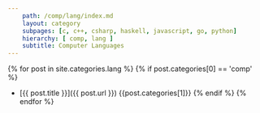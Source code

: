 ```yaml
---
    path: /comp/lang/index.md
    layout: category
    subpages: [c, c++, csharp, haskell, javascript, go, python]
    hierarchy: [ comp, lang ]
    subtitle: Computer Languages
---
```



{% for post in site.categories.lang %}
{% if post.categories[0] == 'comp' %}
- [{{ post.title }}]({{ post.url }}) {{post.categories[1]}}
{% endif %}
{% endfor %}

